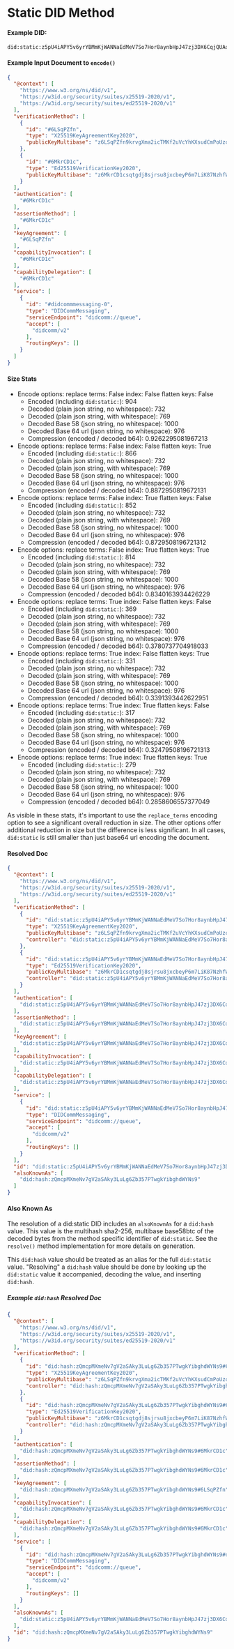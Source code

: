 # Static DID Method

#### Example DID:
```
did:static:z5pU4iAPY5v6yrYBMmKjWANNaEdMeV7So7Hor8aynbHpJ47zj3DX6CqjQUAqjHiu4jr6HWFuNzjGcyHzJw3oUfcx5umudmV5H3mArhV4B3ibRgT1dN9H6XifZpaUFuZpeYx8SroRXKncvZhhaBRXBBQ36emZYZ9GuFuqR8C2F5p7ZGGnWiMFqbWckNq1wbbBUxMn4aowDRmcYUKAqZ3VCELRtmoz6PRkMDLo4ZR8Yvo3wwosphukawM2MkNyB1V3aimpAtGG8uiMvShR4Mm2rXn89DAE2u92jNwg2GZ4sCp5xp1tAyAusqUp9f4cbzKQSGsB7RreAVN7Wcox7dvjFUGpDsBEfQ7XbryZmMUfSJ8VPfRB9qhDaLBWF
```

#### Example Input Document to `encode()`

```json
{
  "@context": [
    "https://www.w3.org/ns/did/v1",
    "https://w3id.org/security/suites/x25519-2020/v1",
    "https://w3id.org/security/suites/ed25519-2020/v1"
  ],
  "verificationMethod": [
    {
      "id": "#6LSqPZfn",
      "type": "X25519KeyAgreementKey2020",
      "publicKeyMultibase": "z6LSqPZfn9krvgXma2icTMKf2uVcYhKXsudCmPoUzqGYW24U"
    },
    {
      "id": "#6MkrCD1c",
      "type": "Ed25519VerificationKey2020",
      "publicKeyMultibase": "z6MkrCD1csqtgdj8sjrsu8jxcbeyP6m7LiK87NzhfWqio5yr"
    }
  ],
  "authentication": [
    "#6MkrCD1c"
  ],
  "assertionMethod": [
    "#6MkrCD1c"
  ],
  "keyAgreement": [
    "#6LSqPZfn"
  ],
  "capabilityInvocation": [
    "#6MkrCD1c"
  ],
  "capabilityDelegation": [
    "#6MkrCD1c"
  ],
  "service": [
    {
      "id": "#didcommmessaging-0",
      "type": "DIDCommMessaging",
      "serviceEndpoint": "didcomm://queue",
      "accept": [
        "didcomm/v2"
      ],
      "routingKeys": []
    }
  ]
}
```

#### Size Stats

- Encode options: replace terms: False index: False flatten keys: False
    - Encoded (including `did:static:`): 904
    - Decoded (plain json string, no whitespace): 732
    - Decoded (plain json string, with whitespace): 769
    - Decoded Base 58 (json string, no whitespace): 1000
    - Decoded Base 64 url (json string, no whitespace): 976
    - Compression (encoded / decoded b64): 0.9262295081967213
- Encode options: replace terms: False index: False flatten keys: True
    - Encoded (including `did:static:`): 866
    - Decoded (plain json string, no whitespace): 732
    - Decoded (plain json string, with whitespace): 769
    - Decoded Base 58 (json string, no whitespace): 1000
    - Decoded Base 64 url (json string, no whitespace): 976
    - Compression (encoded / decoded b64): 0.8872950819672131
- Encode options: replace terms: False index: True flatten keys: False
    - Encoded (including `did:static:`): 852
    - Decoded (plain json string, no whitespace): 732
    - Decoded (plain json string, with whitespace): 769
    - Decoded Base 58 (json string, no whitespace): 1000
    - Decoded Base 64 url (json string, no whitespace): 976
    - Compression (encoded / decoded b64): 0.8729508196721312
- Encode options: replace terms: False index: True flatten keys: True
    - Encoded (including `did:static:`): 814
    - Decoded (plain json string, no whitespace): 732
    - Decoded (plain json string, with whitespace): 769
    - Decoded Base 58 (json string, no whitespace): 1000
    - Decoded Base 64 url (json string, no whitespace): 976
    - Compression (encoded / decoded b64): 0.8340163934426229
- Encode options: replace terms: True index: False flatten keys: False
    - Encoded (including `did:static:`): 369
    - Decoded (plain json string, no whitespace): 732
    - Decoded (plain json string, with whitespace): 769
    - Decoded Base 58 (json string, no whitespace): 1000
    - Decoded Base 64 url (json string, no whitespace): 976
    - Compression (encoded / decoded b64): 0.3780737704918033
- Encode options: replace terms: True index: False flatten keys: True
    - Encoded (including `did:static:`): 331
    - Decoded (plain json string, no whitespace): 732
    - Decoded (plain json string, with whitespace): 769
    - Decoded Base 58 (json string, no whitespace): 1000
    - Decoded Base 64 url (json string, no whitespace): 976
    - Compression (encoded / decoded b64): 0.3391393442622951
- Encode options: replace terms: True index: True flatten keys: False
    - Encoded (including `did:static:`): 317
    - Decoded (plain json string, no whitespace): 732
    - Decoded (plain json string, with whitespace): 769
    - Decoded Base 58 (json string, no whitespace): 1000
    - Decoded Base 64 url (json string, no whitespace): 976
    - Compression (encoded / decoded b64): 0.32479508196721313
- Encode options: replace terms: True index: True flatten keys: True
    - Encoded (including `did:static:`): 279
    - Decoded (plain json string, no whitespace): 732
    - Decoded (plain json string, with whitespace): 769
    - Decoded Base 58 (json string, no whitespace): 1000
    - Decoded Base 64 url (json string, no whitespace): 976
    - Compression (encoded / decoded b64): 0.2858606557377049

As visible in these stats, it's important to use the `replace_terms` encoding
option to see a significant overall reduction in size. The other options offer
additional reduction in size but the difference is less significant. In all
cases, `did:static` is still smaller than just base64 url encoding the
document.

#### Resolved Doc

```json
{
  "@context": [
    "https://www.w3.org/ns/did/v1",
    "https://w3id.org/security/suites/x25519-2020/v1",
    "https://w3id.org/security/suites/ed25519-2020/v1"
  ],
  "verificationMethod": [
    {
      "id": "did:static:z5pU4iAPY5v6yrYBMmKjWANNaEdMeV7So7Hor8aynbHpJ47zj3DX6CqjQUAqjHiu4jr6HWFuNzjGcyHzJw3oUfcx5umudmV5H3mArhV4B3ibRgT1dN9H6XifZpaUFuZpeYx8SroRXKncvZhhaBRXBBQ36emZYZ9GuFuqR8C2F5p7ZGGnWiMFqbWckNq1wbbBUxMn4aowDRmcYUKAqZ3VCELRtmoz6PRkMDLo4ZR8Yvo3wwosphukawM2MkNyB1V3aimpAtGG8uiMvShR4Mm2rXn89DAE2u92jNwg2GZ4sCp5xp1tAyAusqUp9f4cbzKQSGsB7RreAVN7Wcox7dvjFUGpDsBEfQ7XbryZmMUfSJ8VPfRB9qhDaLBWF#6LSqPZfn",
      "type": "X25519KeyAgreementKey2020",
      "publicKeyMultibase": "z6LSqPZfn9krvgXma2icTMKf2uVcYhKXsudCmPoUzqGYW24U",
      "controller": "did:static:z5pU4iAPY5v6yrYBMmKjWANNaEdMeV7So7Hor8aynbHpJ47zj3DX6CqjQUAqjHiu4jr6HWFuNzjGcyHzJw3oUfcx5umudmV5H3mArhV4B3ibRgT1dN9H6XifZpaUFuZpeYx8SroRXKncvZhhaBRXBBQ36emZYZ9GuFuqR8C2F5p7ZGGnWiMFqbWckNq1wbbBUxMn4aowDRmcYUKAqZ3VCELRtmoz6PRkMDLo4ZR8Yvo3wwosphukawM2MkNyB1V3aimpAtGG8uiMvShR4Mm2rXn89DAE2u92jNwg2GZ4sCp5xp1tAyAusqUp9f4cbzKQSGsB7RreAVN7Wcox7dvjFUGpDsBEfQ7XbryZmMUfSJ8VPfRB9qhDaLBWF"
    },
    {
      "id": "did:static:z5pU4iAPY5v6yrYBMmKjWANNaEdMeV7So7Hor8aynbHpJ47zj3DX6CqjQUAqjHiu4jr6HWFuNzjGcyHzJw3oUfcx5umudmV5H3mArhV4B3ibRgT1dN9H6XifZpaUFuZpeYx8SroRXKncvZhhaBRXBBQ36emZYZ9GuFuqR8C2F5p7ZGGnWiMFqbWckNq1wbbBUxMn4aowDRmcYUKAqZ3VCELRtmoz6PRkMDLo4ZR8Yvo3wwosphukawM2MkNyB1V3aimpAtGG8uiMvShR4Mm2rXn89DAE2u92jNwg2GZ4sCp5xp1tAyAusqUp9f4cbzKQSGsB7RreAVN7Wcox7dvjFUGpDsBEfQ7XbryZmMUfSJ8VPfRB9qhDaLBWF#6MkrCD1c",
      "type": "Ed25519VerificationKey2020",
      "publicKeyMultibase": "z6MkrCD1csqtgdj8sjrsu8jxcbeyP6m7LiK87NzhfWqio5yr",
      "controller": "did:static:z5pU4iAPY5v6yrYBMmKjWANNaEdMeV7So7Hor8aynbHpJ47zj3DX6CqjQUAqjHiu4jr6HWFuNzjGcyHzJw3oUfcx5umudmV5H3mArhV4B3ibRgT1dN9H6XifZpaUFuZpeYx8SroRXKncvZhhaBRXBBQ36emZYZ9GuFuqR8C2F5p7ZGGnWiMFqbWckNq1wbbBUxMn4aowDRmcYUKAqZ3VCELRtmoz6PRkMDLo4ZR8Yvo3wwosphukawM2MkNyB1V3aimpAtGG8uiMvShR4Mm2rXn89DAE2u92jNwg2GZ4sCp5xp1tAyAusqUp9f4cbzKQSGsB7RreAVN7Wcox7dvjFUGpDsBEfQ7XbryZmMUfSJ8VPfRB9qhDaLBWF"
    }
  ],
  "authentication": [
    "did:static:z5pU4iAPY5v6yrYBMmKjWANNaEdMeV7So7Hor8aynbHpJ47zj3DX6CqjQUAqjHiu4jr6HWFuNzjGcyHzJw3oUfcx5umudmV5H3mArhV4B3ibRgT1dN9H6XifZpaUFuZpeYx8SroRXKncvZhhaBRXBBQ36emZYZ9GuFuqR8C2F5p7ZGGnWiMFqbWckNq1wbbBUxMn4aowDRmcYUKAqZ3VCELRtmoz6PRkMDLo4ZR8Yvo3wwosphukawM2MkNyB1V3aimpAtGG8uiMvShR4Mm2rXn89DAE2u92jNwg2GZ4sCp5xp1tAyAusqUp9f4cbzKQSGsB7RreAVN7Wcox7dvjFUGpDsBEfQ7XbryZmMUfSJ8VPfRB9qhDaLBWF#6MkrCD1c"
  ],
  "assertionMethod": [
    "did:static:z5pU4iAPY5v6yrYBMmKjWANNaEdMeV7So7Hor8aynbHpJ47zj3DX6CqjQUAqjHiu4jr6HWFuNzjGcyHzJw3oUfcx5umudmV5H3mArhV4B3ibRgT1dN9H6XifZpaUFuZpeYx8SroRXKncvZhhaBRXBBQ36emZYZ9GuFuqR8C2F5p7ZGGnWiMFqbWckNq1wbbBUxMn4aowDRmcYUKAqZ3VCELRtmoz6PRkMDLo4ZR8Yvo3wwosphukawM2MkNyB1V3aimpAtGG8uiMvShR4Mm2rXn89DAE2u92jNwg2GZ4sCp5xp1tAyAusqUp9f4cbzKQSGsB7RreAVN7Wcox7dvjFUGpDsBEfQ7XbryZmMUfSJ8VPfRB9qhDaLBWF#6MkrCD1c"
  ],
  "keyAgreement": [
    "did:static:z5pU4iAPY5v6yrYBMmKjWANNaEdMeV7So7Hor8aynbHpJ47zj3DX6CqjQUAqjHiu4jr6HWFuNzjGcyHzJw3oUfcx5umudmV5H3mArhV4B3ibRgT1dN9H6XifZpaUFuZpeYx8SroRXKncvZhhaBRXBBQ36emZYZ9GuFuqR8C2F5p7ZGGnWiMFqbWckNq1wbbBUxMn4aowDRmcYUKAqZ3VCELRtmoz6PRkMDLo4ZR8Yvo3wwosphukawM2MkNyB1V3aimpAtGG8uiMvShR4Mm2rXn89DAE2u92jNwg2GZ4sCp5xp1tAyAusqUp9f4cbzKQSGsB7RreAVN7Wcox7dvjFUGpDsBEfQ7XbryZmMUfSJ8VPfRB9qhDaLBWF#6LSqPZfn"
  ],
  "capabilityInvocation": [
    "did:static:z5pU4iAPY5v6yrYBMmKjWANNaEdMeV7So7Hor8aynbHpJ47zj3DX6CqjQUAqjHiu4jr6HWFuNzjGcyHzJw3oUfcx5umudmV5H3mArhV4B3ibRgT1dN9H6XifZpaUFuZpeYx8SroRXKncvZhhaBRXBBQ36emZYZ9GuFuqR8C2F5p7ZGGnWiMFqbWckNq1wbbBUxMn4aowDRmcYUKAqZ3VCELRtmoz6PRkMDLo4ZR8Yvo3wwosphukawM2MkNyB1V3aimpAtGG8uiMvShR4Mm2rXn89DAE2u92jNwg2GZ4sCp5xp1tAyAusqUp9f4cbzKQSGsB7RreAVN7Wcox7dvjFUGpDsBEfQ7XbryZmMUfSJ8VPfRB9qhDaLBWF#6MkrCD1c"
  ],
  "capabilityDelegation": [
    "did:static:z5pU4iAPY5v6yrYBMmKjWANNaEdMeV7So7Hor8aynbHpJ47zj3DX6CqjQUAqjHiu4jr6HWFuNzjGcyHzJw3oUfcx5umudmV5H3mArhV4B3ibRgT1dN9H6XifZpaUFuZpeYx8SroRXKncvZhhaBRXBBQ36emZYZ9GuFuqR8C2F5p7ZGGnWiMFqbWckNq1wbbBUxMn4aowDRmcYUKAqZ3VCELRtmoz6PRkMDLo4ZR8Yvo3wwosphukawM2MkNyB1V3aimpAtGG8uiMvShR4Mm2rXn89DAE2u92jNwg2GZ4sCp5xp1tAyAusqUp9f4cbzKQSGsB7RreAVN7Wcox7dvjFUGpDsBEfQ7XbryZmMUfSJ8VPfRB9qhDaLBWF#6MkrCD1c"
  ],
  "service": [
    {
      "id": "did:static:z5pU4iAPY5v6yrYBMmKjWANNaEdMeV7So7Hor8aynbHpJ47zj3DX6CqjQUAqjHiu4jr6HWFuNzjGcyHzJw3oUfcx5umudmV5H3mArhV4B3ibRgT1dN9H6XifZpaUFuZpeYx8SroRXKncvZhhaBRXBBQ36emZYZ9GuFuqR8C2F5p7ZGGnWiMFqbWckNq1wbbBUxMn4aowDRmcYUKAqZ3VCELRtmoz6PRkMDLo4ZR8Yvo3wwosphukawM2MkNyB1V3aimpAtGG8uiMvShR4Mm2rXn89DAE2u92jNwg2GZ4sCp5xp1tAyAusqUp9f4cbzKQSGsB7RreAVN7Wcox7dvjFUGpDsBEfQ7XbryZmMUfSJ8VPfRB9qhDaLBWF#didcommmessaging-0",
      "type": "DIDCommMessaging",
      "serviceEndpoint": "didcomm://queue",
      "accept": [
        "didcomm/v2"
      ],
      "routingKeys": []
    }
  ],
  "id": "did:static:z5pU4iAPY5v6yrYBMmKjWANNaEdMeV7So7Hor8aynbHpJ47zj3DX6CqjQUAqjHiu4jr6HWFuNzjGcyHzJw3oUfcx5umudmV5H3mArhV4B3ibRgT1dN9H6XifZpaUFuZpeYx8SroRXKncvZhhaBRXBBQ36emZYZ9GuFuqR8C2F5p7ZGGnWiMFqbWckNq1wbbBUxMn4aowDRmcYUKAqZ3VCELRtmoz6PRkMDLo4ZR8Yvo3wwosphukawM2MkNyB1V3aimpAtGG8uiMvShR4Mm2rXn89DAE2u92jNwg2GZ4sCp5xp1tAyAusqUp9f4cbzKQSGsB7RreAVN7Wcox7dvjFUGpDsBEfQ7XbryZmMUfSJ8VPfRB9qhDaLBWF",
  "alsoKnownAs": [
    "did:hash:zQmcpMXmeNv7gV2aSAky3LuLg6Zb357PTwgkYibghdWYNs9"
  ]
}
```

#### Also Known As

The resolution of a did:static DID includes an `alsoKnownAs` for a `did:hash`
value. This value is the multihash sha2-256, multibase base58btc of the decoded
bytes from the method specific identifier of `did:static`. See the `resolve()`
method implementation for more details on generation.

This `did:hash` value should be treated as an alias for the full `did:static`
value. "Resolving" a `did:hash` value should be done by looking up the
`did:static` value it accompanied, decoding the value, and inserting
`did:hash`.

##### Example `did:hash` Resolved Doc

```json
{
  "@context": [
    "https://www.w3.org/ns/did/v1",
    "https://w3id.org/security/suites/x25519-2020/v1",
    "https://w3id.org/security/suites/ed25519-2020/v1"
  ],
  "verificationMethod": [
    {
      "id": "did:hash:zQmcpMXmeNv7gV2aSAky3LuLg6Zb357PTwgkYibghdWYNs9#6LSqPZfn",
      "type": "X25519KeyAgreementKey2020",
      "publicKeyMultibase": "z6LSqPZfn9krvgXma2icTMKf2uVcYhKXsudCmPoUzqGYW24U",
      "controller": "did:hash:zQmcpMXmeNv7gV2aSAky3LuLg6Zb357PTwgkYibghdWYNs9"
    },
    {
      "id": "did:hash:zQmcpMXmeNv7gV2aSAky3LuLg6Zb357PTwgkYibghdWYNs9#6MkrCD1c",
      "type": "Ed25519VerificationKey2020",
      "publicKeyMultibase": "z6MkrCD1csqtgdj8sjrsu8jxcbeyP6m7LiK87NzhfWqio5yr",
      "controller": "did:hash:zQmcpMXmeNv7gV2aSAky3LuLg6Zb357PTwgkYibghdWYNs9"
    }
  ],
  "authentication": [
    "did:hash:zQmcpMXmeNv7gV2aSAky3LuLg6Zb357PTwgkYibghdWYNs9#6MkrCD1c"
  ],
  "assertionMethod": [
    "did:hash:zQmcpMXmeNv7gV2aSAky3LuLg6Zb357PTwgkYibghdWYNs9#6MkrCD1c"
  ],
  "keyAgreement": [
    "did:hash:zQmcpMXmeNv7gV2aSAky3LuLg6Zb357PTwgkYibghdWYNs9#6LSqPZfn"
  ],
  "capabilityInvocation": [
    "did:hash:zQmcpMXmeNv7gV2aSAky3LuLg6Zb357PTwgkYibghdWYNs9#6MkrCD1c"
  ],
  "capabilityDelegation": [
    "did:hash:zQmcpMXmeNv7gV2aSAky3LuLg6Zb357PTwgkYibghdWYNs9#6MkrCD1c"
  ],
  "service": [
    {
      "id": "did:hash:zQmcpMXmeNv7gV2aSAky3LuLg6Zb357PTwgkYibghdWYNs9#didcommmessaging-0",
      "type": "DIDCommMessaging",
      "serviceEndpoint": "didcomm://queue",
      "accept": [
        "didcomm/v2"
      ],
      "routingKeys": []
    }
  ],
  "alsoKnownAs": [
    "did:static:z5pU4iAPY5v6yrYBMmKjWANNaEdMeV7So7Hor8aynbHpJ47zj3DX6CqjQUAqjHiu4jr6HWFuNzjGcyHzJw3oUfcx5umudmV5H3mArhV4B3ibRgT1dN9H6XifZpaUFuZpeYx8SroRXKncvZhhaBRXBBQ36emZYZ9GuFuqR8C2F5p7ZGGnWiMFqbWckNq1wbbBUxMn4aowDRmcYUKAqZ3VCELRtmoz6PRkMDLo4ZR8Yvo3wwosphukawM2MkNyB1V3aimpAtGG8uiMvShR4Mm2rXn89DAE2u92jNwg2GZ4sCp5xp1tAyAusqUp9f4cbzKQSGsB7RreAVN7Wcox7dvjFUGpDsBEfQ7XbryZmMUfSJ8VPfRB9qhDaLBWF"
  ],
  "id": "did:hash:zQmcpMXmeNv7gV2aSAky3LuLg6Zb357PTwgkYibghdWYNs9"
}
```
